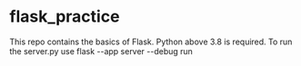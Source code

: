 # flask_practice
This repo contains the basics of Flask.
Python above 3.8 is required.
To run the server.py use
flask --app server --debug run
